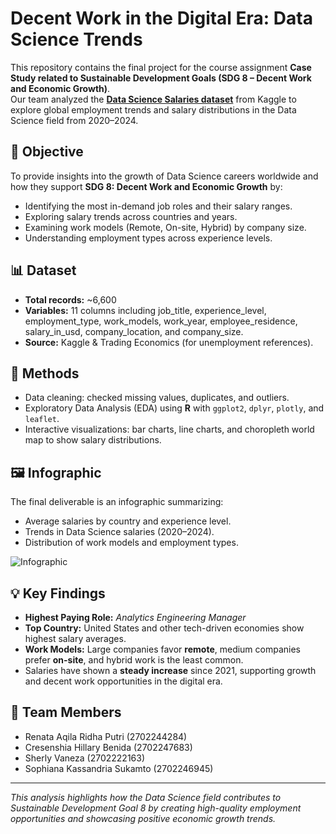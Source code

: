 # Decent Work in the Digital Era: Data Science Trends

This repository contains the final project for the course assignment **Case Study related to Sustainable Development Goals (SDG 8 – Decent Work and Economic Growth)**.  
Our team analyzed the **[Data Science Salaries dataset](https://www.kaggle.com/datasets/harishkumardatalab/data-science-salary-2021-to-2023)** from Kaggle to explore global employment trends and salary distributions in the Data Science field from 2020–2024.

## 🎯 Objective
To provide insights into the growth of Data Science careers worldwide and how they support **SDG 8: Decent Work and Economic Growth** by:
- Identifying the most in-demand job roles and their salary ranges.
- Exploring salary trends across countries and years.
- Examining work models (Remote, On-site, Hybrid) by company size.
- Understanding employment types across experience levels.

## 📊 Dataset
- **Total records:** ~6,600
- **Variables:** 11 columns including job_title, experience_level, employment_type, work_models, work_year, employee_residence, salary_in_usd, company_location, and company_size.
- **Source:** Kaggle & Trading Economics (for unemployment references).

## 🧩 Methods
- Data cleaning: checked missing values, duplicates, and outliers.
- Exploratory Data Analysis (EDA) using **R** with `ggplot2`, `dplyr`, `plotly`, and `leaflet`.
- Interactive visualizations: bar charts, line charts, and choropleth world map to show salary distributions.

## 🖼️ Infographic
The final deliverable is an infographic summarizing:
- Average salaries by country and experience level.
- Trends in Data Science salaries (2020–2024).
- Distribution of work models and employment types.

![Infographic](Infographic.png)

## 💡 Key Findings
- **Highest Paying Role:** *Analytics Engineering Manager*  
- **Top Country:** United States and other tech-driven economies show highest salary averages.  
- **Work Models:** Large companies favor **remote**, medium companies prefer **on-site**, and hybrid work is the least common.  
- Salaries have shown a **steady increase** since 2021, supporting growth and decent work opportunities in the digital era.

## 👥 Team Members
- Renata Aqila Ridha Putri (2702244284)  
- Cresenshia Hillary Benida (2702247683)  
- Sherly Vaneza (2702222163)  
- Sophiana Kassandria Sukamto (2702246945)

---

*This analysis highlights how the Data Science field contributes to Sustainable Development Goal 8 by creating high-quality employment opportunities and showcasing positive economic growth trends.*
